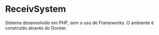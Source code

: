 # ReceivSystem
Sistema desenvolvido em PHP, sem o uso de Frameworks. 
O ambiente é construído através do Docker.

